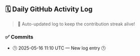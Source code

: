 ## 🗓️ Daily GitHub Activity Log

> 🤖 Auto-updated log to keep the contribution streak alive!

### ✅ Commits

- 🕒 2025-05-16 11:10 UTC — New log entry 🕒

